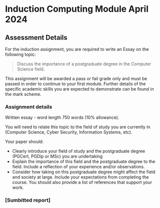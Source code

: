 # Induction Computing Module April 2024

## Assessment Details

For the induction assignment, you are required to write an Essay on the following topic:

> Discuss the importance of a postgraduate degree in the Computer Science field.

This assignment will be awarded a pass or fail grade only and must be passed in order to continue to your first module. Further details of the specific academic skills you are expected to demonstrate can be found in the mark scheme.

### Assignment details
Written essay - word length 750 words (10% allowance).

You will need to relate this topic to the field of study you are currently in (Computer Science, Cyber Security, Information Systems, etc).  

Your paper should:

- Clearly introduce your field of study and the postgraduate degree (PGCert, PGDip or MSc) you are undertaking
- Explain the importance of this field and the postgraduate degree to the field.  Include a reflection of your experience and/or observations.
- Consider how taking on this postgraduate degree might affect the field and society at large.  Include your expectations from completing the course.
You should also provide a list of references that support your work.

### [Sumbitted report]
